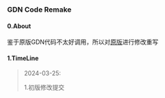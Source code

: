 ### GDN Code Remake

#### 0.About

鉴于原版GDN代码不太好调用，所以对[原版](https://github.com/d-ailin/GDN)进行修改重写

#### 1.TimeLine

> 2024-03-25:
>
> 1.初版修改提交